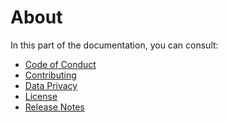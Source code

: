 <!-- BEGIN MKDOCS TEMPLATE -->
<!-- WARNING, DO NOT UPDATE CONTENT BETWEEN MKDOCS TEMPLATE TAG !-->
<!-- Modified content will be overwritten when updating.-->
# About

In this part of the documentation, you can consult:

  - [Code of Conduct](code_of_conduct.md)
  - [Contributing](contributing.md)
  - [Data Privacy](data_privacy.md)
  - [License](license.md)
  - [Release Notes](release_notes.md)
<!-- END MKDOCS TEMPLATE -->
